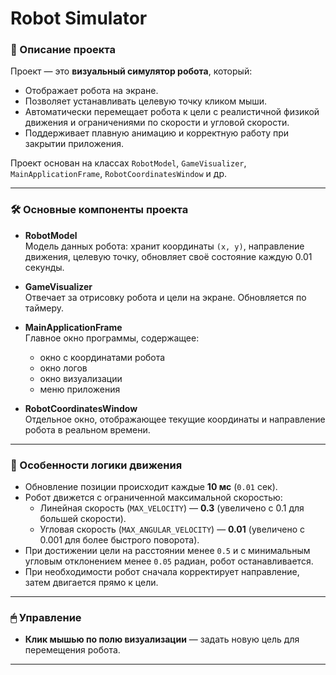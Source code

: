 # Robot Simulator

### 🚀 Описание проекта
Проект — это **визуальный симулятор робота**, который:
- Отображает робота на экране.
- Позволяет устанавливать целевую точку кликом мыши.
- Автоматически перемещает робота к цели с реалистичной физикой движения и ограничениями по скорости и угловой скорости.
- Поддерживает плавную анимацию и корректную работу при закрытии приложения.

Проект основан на классах `RobotModel`, `GameVisualizer`, `MainApplicationFrame`, `RobotCoordinatesWindow` и др.

---

### 🛠 Основные компоненты проекта

- **RobotModel**  
  Модель данных робота: хранит координаты `(x, y)`, направление движения, целевую точку, обновляет своё состояние каждую 0.01 секунды.
  
- **GameVisualizer**  
  Отвечает за отрисовку робота и цели на экране. Обновляется по таймеру.

- **MainApplicationFrame**  
  Главное окно программы, содержащее:
  - окно с координатами робота
  - окно логов
  - окно визуализации
  - меню приложения

- **RobotCoordinatesWindow**  
  Отдельное окно, отображающее текущие координаты и направление робота в реальном времени.

---

### 🧠 Особенности логики движения

- Обновление позиции происходит каждые **10 мс** (`0.01` сек).
- Робот движется с ограниченной максимальной скоростью:
  - Линейная скорость (`MAX_VELOCITY`) — **0.3** (увеличено с 0.1 для большей скорости).
  - Угловая скорость (`MAX_ANGULAR_VELOCITY`) — **0.01** (увеличено с 0.001 для более быстрого поворота).
- При достижении цели на расстоянии менее `0.5` и с минимальным угловым отклонением менее `0.05` радиан, робот останавливается.
- При необходимости робот сначала корректирует направление, затем двигается прямо к цели.

---

### 🖱 Управление

- **Клик мышью по полю визуализации** — задать новую цель для перемещения робота.

---
